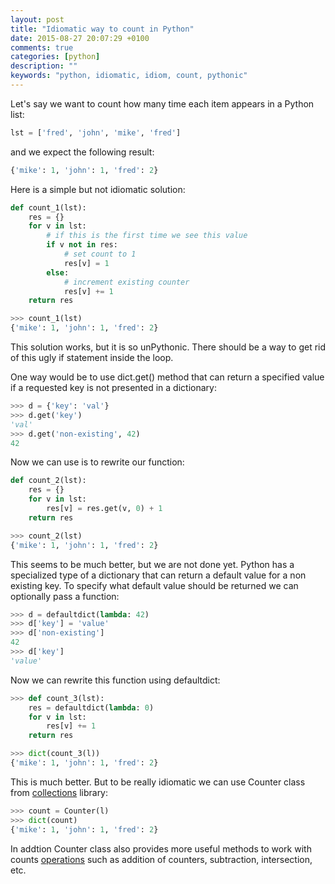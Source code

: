 ```yaml
---
layout: post
title: "Idiomatic way to count in Python"
date: 2015-08-27 20:07:29 +0100
comments: true
categories: [python]
description: ""
keywords: "python, idiomatic, idiom, count, pythonic"
---
```


Let's say we want to count how many time each item appears in a Python list:

```python
lst = ['fred', 'john', 'mike', 'fred']
```

and we expect the following result:

```python
{'mike': 1, 'john': 1, 'fred': 2}
```

Here is a simple but not idiomatic solution:

<!--more-->

```python
def count_1(lst):
	res = {}
	for v in lst:
		# if this is the first time we see this value
		if v not in res:
			# set count to 1
			res[v] = 1
		else:
			# increment existing counter
			res[v] += 1
	return res

>>> count_1(lst)
{'mike': 1, 'john': 1, 'fred': 2}

```

This solution works, but it is so unPythonic. There should be a way to get rid of this ugly if statement inside the loop.

One way would be to use dict.get() method that can return a specified value if a requested key is not presented in a dictionary:

```python
>>> d = {'key': 'val'}
>>> d.get('key')
'val'
>>> d.get('non-existing', 42)
42
```

Now we can use is to rewrite our function:

```python
def count_2(lst):
	res = {}
	for v in lst:
		res[v] = res.get(v, 0) + 1
	return res

>>> count_2(lst)
{'mike': 1, 'john': 1, 'fred': 2}
```

This seems to be much better, but we are not done yet. Python has a specialized type of a dictionary that can return a default value for a non existing key. To specify what default value should be returned we can optionally pass a function:

```python
>>> d = defaultdict(lambda: 42)
>>> d['key'] = 'value'
>>> d['non-existing']
42
>>> d['key']
'value'
```

Now we can rewrite this function using defaultdict:

```python
>>> def count_3(lst):
	res = defaultdict(lambda: 0)
	for v in lst:
		res[v] += 1
	return res

>>> dict(count_3(l))
{'mike': 1, 'john': 1, 'fred': 2}
```

This is much better. But to be really idiomatic we can use Counter class from  [collections](https://docs.python.org/2/library/collections.html) library:

```python
>>> count = Counter(l)
>>> dict(count)
{'mike': 1, 'john': 1, 'fred': 2}
```

In addtion Counter class also provides more useful methods to work with counts [operations](https://docs.python.org/2/library/collections.html#collections.Counter) such as addition of counters, subtraction, intersection, etc.
